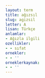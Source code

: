 ```yaml
---
layout: term
title: ağızsıl
slug: agizsil
letter: A
lisan: Türkçe
anlamlar:
- Ağızla ilgili
ozellikler:
- - sıfat
ornekler:
- - ''
orneklerkaynak:
- - ''
---
```

